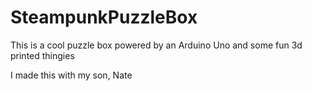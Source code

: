 # SteampunkPuzzleBox
This is a cool puzzle box powered by an Arduino Uno and some fun 3d printed thingies

I made this with my son, Nate

